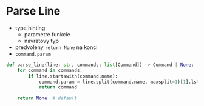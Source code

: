 # Parse Line

* type hinting
  * parametre funkcie
  * navratovy typ
* predvoleny `return None` na konci
* `command.param`

```python
def parse_line(line: str, commands: list[Command]) -> Command | None:
    for command in commands:
        if line.startswith(command.name):
            command.param = line.split(command.name, maxsplit=1)[1].lstrip()
            return command

    return None  # default
```
